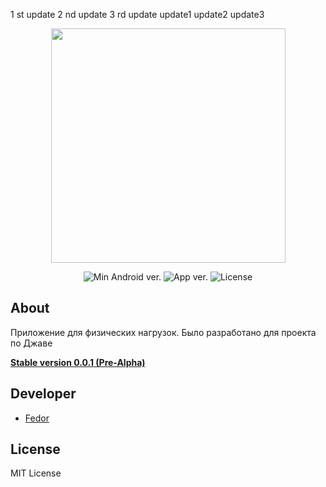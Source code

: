 1 st update
2 nd update
3 rd update
update1
update2
update3
<p align="center">
      <img src="https://i.ibb.co/h8GvVfK/logo.png" width="375">
</p>

<p align="center">
   <img src="https://img.shields.io/badge/Android-%3E%3D5.0-blueviolet" alt="Min Android ver.">
   <img src="https://img.shields.io/badge/Version-v0.0.1(Pre--Alpha)-lightgrey" alt="App ver.">
   <img src="https://img.shields.io/badge/License-MIT-blue" alt="License">
</p>

## About

Приложение для физических нагрузок. Было разработано для проекта по Джаве

[__Stable version 0.0.1 (Pre-Alpha)__](https://github.com/Nafanya1337/FitUp/tree/FitUp_stable)

## Developer

- [Fedor](https://github.com/Nafanya1337)

## License
MIT License
